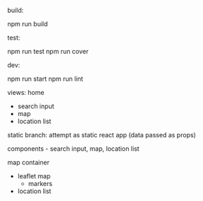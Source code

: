 build:

npm run build

test:

npm run test
npm run cover

dev:

npm run start
npm run lint

views:
  home
  + search input
  + map
  + location list

static branch:
attempt as static react app (data passed as props)

components - search input, map, location list

map container
  + leaflet map
    + markers
  + location list
